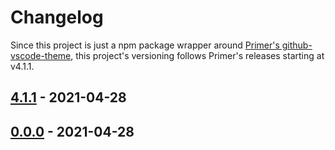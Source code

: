 # Changelog

Since this project is just a npm package wrapper around [Primer's github-vscode-theme](https://github.com/primer/github-vscode-theme/), this project's versioning follows Primer's releases starting at v4.1.1.

## [4.1.1] - 2021-04-28

## [0.0.0] - 2021-04-28

[4.1.1]: https://github.com/primer/github-vscode-theme/releases/tag/v4.1.1
[0.0.0]: https://github.com/primer/github-vscode-theme/releases/tag/v4.1.0
